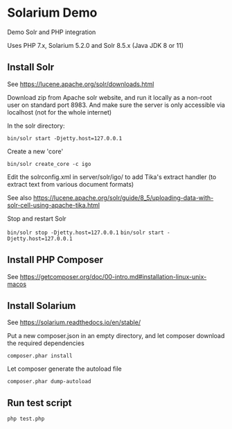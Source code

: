 # Solarium Demo

Demo Solr and PHP integration

Uses PHP 7.x, Solarium 5.2.0 and Solr 8.5.x (Java JDK 8 or 11)

## Install Solr

See https://lucene.apache.org/solr/downloads.html

Download zip from Apache solr website, and run it locally as a non-root user on standard port 8983. 
And make sure the server is only accessible via localhost (not for the whole internet)

In the solr directory:

`bin/solr start -Djetty.host=127.0.0.1` 

Create a new 'core'

`bin/solr create_core -c igo`

Edit the solrconfig.xml in server/solr/igo/ to add Tika's extract handler (to extract text from various document formats)

See also https://lucene.apache.org/solr/guide/8_5/uploading-data-with-solr-cell-using-apache-tika.html

Stop and restart Solr

`bin/solr stop -Djetty.host=127.0.0.1` 
`bin/solr start -Djetty.host=127.0.0.1` 

## Install PHP Composer

See https://getcomposer.org/doc/00-intro.md#installation-linux-unix-macos

## Install Solarium

See https://solarium.readthedocs.io/en/stable/

Put a new composer.json in an empty directory, and let composer download the required dependencies

`composer.phar install`

Let composer generate the autoload file

`composer.phar dump-autoload`

## Run test script

`php test.php`
